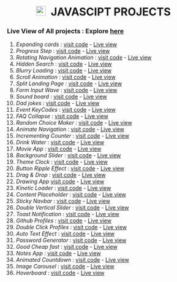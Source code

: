 <h1 align="center"><img height="25px" src="https://github.com/Abhithakur7080/js-projects/assets/119639453/2312fc25-a739-4782-aa02-4f558114bd70" alt=""/> &nbsp;JAVASCIPT PROJECTS</h1>

### Live View of All projects : Explore [here](https://abhithakur7080.github.io/js-projects)

1. *Expanding cards* : [visit code](https://github.com/Abhithakur7080/js-projects/tree/main/01.expending_card) - [Live view](https://abhithakur7080.github.io/js-projects/01.expending_card/index.html)
2. *Progress Step* : [visit code](https://github.com/Abhithakur7080/js-projects/tree/main/02.progress_steps) - [Live view](https://abhithakur7080.github.io/js-projects/02.progress_steps/index.html)
3. *Rotating Navigation Animation* : [visit code](https://github.com/Abhithakur7080/js-projects/tree/main/03.rotating_nav_animation) - [Live view](https://abhithakur7080.github.io/js-projects/03.rotating_nav_animation/index.html)
4. *Hidden Search* : [visit code](https://github.com/Abhithakur7080/js-projects/tree/main/04.hidden_search) - [Live view](https://abhithakur7080.github.io/js-projects/04.hidden_search/index.html)
5. *Blurry Loading* : [visit code](https://github.com/Abhithakur7080/js-projects/tree/main/05.blurry_loading) - [Live view](https://abhithakur7080.github.io/js-projects/05.blurry_loading/index.html)
6. *Scroll Animation* : [visit code](https://github.com/Abhithakur7080/js-projects/tree/main/06.scroll_animation) - [Live view](https://abhithakur7080.github.io/js-projects/06.scroll_animation/index.html)
7. *Split Landing Page* : [visit code](https://github.com/Abhithakur7080/js-projects/tree/main/07.split_landing_page) - [Live view](https://abhithakur7080.github.io/js-projects/07.split_landing_page/index.html)
8. *Form Input Wave* : [visit code](https://github.com/Abhithakur7080/js-projects/tree/main/08.form_input_wave) - [Live view](https://abhithakur7080.github.io/js-projects/08.form_input_wave/index.html)
9. *Sound board* : [visit code](https://github.com/Abhithakur7080/js-projects/blob/main/09.sound_board) - [Live view](https://abhithakur7080.github.io/js-projects/09.sound_board/index.html)
10. *Dad jokes* : [visit code](https://github.com/Abhithakur7080/js-projects/tree/main/10.dad_jokes) - [Live view](https://abhithakur7080.github.io/js-projects/10.dad_jokes/index.html)
11. *Event KeyCodes* : [visit code](https://github.com/Abhithakur7080/js-projects/tree/main/11.event_kecodes) - [Live view](https://abhithakur7080.github.io/js-projects/11.event_kecodes/index.html)
12. *FAQ Collapse* : [visit code](https://github.com/Abhithakur7080/js-projects/tree/main/12.FAQ_collepase) - [Live view](https://abhithakur7080.github.io/js-projects/12.FAQ_collepase/index.html)
13. *Random Choice Maker* : [visit code](https://github.com/Abhithakur7080/js-projects/tree/main/13.random_choice_maker) - [Live view](https://abhithakur7080.github.io/js-projects/13.random_choice_maker/index.html)
14. *Animate Navigation* : [visit code](https://github.com/Abhithakur7080/js-projects/tree/main/14.Animate_navigation) - [Live view](https://abhithakur7080.github.io/js-projects/14.Animate_navigation/index.html)
15. *Incrementing Counter* : [visit code](https://github.com/Abhithakur7080/js-projects/tree/main/15.incrementing_counter) - [Live view](https://abhithakur7080.github.io/js-projects/15.incrementing_counter/index.html)
16. *Drink Water* : [visit code](https://github.com/Abhithakur7080/js-projects/tree/main/16.drink_water) - [Live view](https://abhithakur7080.github.io/js-projects/16.drink_water/index.html)
17. *Movie App* : [visit code](https://github.com/Abhithakur7080/js-projects/tree/main/17.movie_app) - [Live view](https://abhithakur7080.github.io/js-projects/17.movie_app/index.html)
18. *Background Slider* : [visit code](https://github.com/Abhithakur7080/js-projects/tree/main/18.background_slider) - [Live view](https://abhithakur7080.github.io/js-projects/18.background_slider/index.html)
19. *Theme Clock* : [visit code](https://github.com/Abhithakur7080/js-projects/tree/main/19.theme_clock) - [Live view](https://abhithakur7080.github.io/js-projects/19.theme_clock/index.html)
20. *Button Ripple Effect* : [visit code](https://github.com/Abhithakur7080/js-projects/tree/main/20.button_ripple_effect) - [Live view](https://abhithakur7080.github.io/js-projects/20.button_ripple_effect/index.html)
21. *Drag & Drop* : [visit code](https://github.com/Abhithakur7080/js-projects/tree/main/21.drag_n_drop) - [Live view](https://abhithakur7080.github.io/js-projects/21.drag_n_drop/index.html)
22. *Drawing App* [visit code](https://github.com/Abhithakur7080/js-projects/tree/main/22.drawing_app) - [Live view](https://abhithakur7080.github.io/js-projects/22.drawing_app/index.html)
23. *Kinetic Loader* : [visit code](https://github.com/Abhithakur7080/js-projects/tree/main/23.kinetic_loader) - [Live view](https://abhithakur7080.github.io/js-projects/23.kinetic_loader/index.html)
24. *Content Placeholder* : [visit code](https://github.com/Abhithakur7080/js-projects/tree/main/24.content_placeholder) - [Live view](https://abhithakur7080.github.io/js-projects/24.content_placeholder/index.html)
25. *Sticky Navbar* : [visit code](https://github.com/Abhithakur7080/js-projects/tree/main/25.sticky_navbar) - [Live view](https://abhithakur7080.github.io/js-projects/25.sticky_navbar/index.html)
26. *Double Vertical Slider* : [visit code](https://github.com/Abhithakur7080/js-projects/tree/main/26.double_vertical_slider) - [Live view](https://abhithakur7080.github.io/js-projects/26.double_vertical_slider/index.html)
27. *Toast Notification* : [visit code](https://github.com/Abhithakur7080/js-projects/tree/main/27.toast_notification) - [Live view](https://abhithakur7080.github.io/js-projects/27.toast_notification/index.html)
28. *Github Profiles* : [visit code](https://github.com/Abhithakur7080/js-projects/tree/main/28.github_profiles) - [Live view](https://abhithakur7080.github.io/js-projects/28.github_profiles/index.html)
29. *Double Click Profiles* : [visit code](https://github.com/Abhithakur7080/js-projects/tree/main/29.double_click_heart) - [Live view](https://abhithakur7080.github.io/js-projects/29.double_click_heart/index.html)
30. *Auto Text Effect* : [visit code](https://github.com/Abhithakur7080/js-projects/tree/main/30.auto_text_effect) - [Live view](https://abhithakur7080.github.io/js-projects/30.auto_text_effect/index.html)
31. *Password Generator* : [visit code](https://github.com/Abhithakur7080/js-projects/tree/main/31.password_generator) - [Live view](https://abhithakur7080.github.io/js-projects/31.password_generator/index.html)
32. *Good Cheap fast* : [visit code](https://github.com/Abhithakur7080/js-projects/tree/main/32.good_cheap_fast) - [Live view](https://abhithakur7080.github.io/js-projects/32.good_cheap_fast/index.html)
33. *Notes App* : [visit code](https://github.com/Abhithakur7080/js-projects/tree/main/33.notes_app) - [Live view](https://abhithakur7080.github.io/js-projects/33.notes_app/index.html)
34. *Animated Countdown* : [visit code](https://github.com/Abhithakur7080/js-projects/tree/main/34.animated_countdown) - [Live view](https://abhithakur7080.github.io/js-projects/34.animated_countdown/index.html)
35. *Image Carousel* : [visit code](https://github.com/Abhithakur7080/js-projects/tree/main/35.image_carousel) - [Live view](https://abhithakur7080.github.io/js-projects/35.image_carousel/index.html)
34. *Hoverboard* : [visit code](https://github.com/Abhithakur7080/js-projects/tree/main/36.hoverboard) - [Live view](https://abhithakur7080.github.io/js-projects/36.hoverboard/index.html)